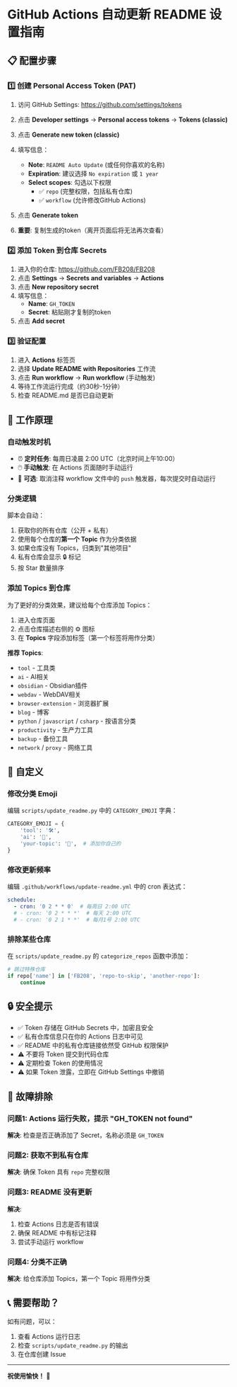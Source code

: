 # GitHub Actions 自动更新 README 设置指南

## 📋 配置步骤

### 1️⃣ 创建 Personal Access Token (PAT)

1. 访问 GitHub Settings: https://github.com/settings/tokens
2. 点击 **Developer settings** → **Personal access tokens** → **Tokens (classic)**
3. 点击 **Generate new token (classic)**
4. 填写信息：
   - **Note**: `README Auto Update` (或任何你喜欢的名称)
   - **Expiration**: 建议选择 `No expiration` 或 `1 year`
   - **Select scopes**: 勾选以下权限
     - ✅ `repo` (完整权限，包括私有仓库)
     - ✅ `workflow` (允许修改GitHub Actions)

5. 点击 **Generate token**
6. **重要**: 复制生成的token（离开页面后将无法再次查看）

### 2️⃣ 添加 Token 到仓库 Secrets

1. 进入你的仓库: https://github.com/FB208/FB208
2. 点击 **Settings** → **Secrets and variables** → **Actions**
3. 点击 **New repository secret**
4. 填写信息：
   - **Name**: `GH_TOKEN`
   - **Secret**: 粘贴刚才复制的token
5. 点击 **Add secret**

### 3️⃣ 验证配置

1. 进入 **Actions** 标签页
2. 选择 **Update README with Repositories** 工作流
3. 点击 **Run workflow** → **Run workflow** (手动触发)
4. 等待工作流运行完成（约30秒-1分钟）
5. 检查 README.md 是否已自动更新

## 🔧 工作原理

### 自动触发时机

- ⏰ **定时任务**: 每周日凌晨 2:00 UTC（北京时间上午10:00）
- 🖱️ **手动触发**: 在 Actions 页面随时手动运行
- 📝 **可选**: 取消注释 workflow 文件中的 `push` 触发器，每次提交时自动运行

### 分类逻辑

脚本会自动：
1. 获取你的所有仓库（公开 + 私有）
2. 使用每个仓库的**第一个 Topic** 作为分类依据
3. 如果仓库没有 Topics，归类到"其他项目"
4. 私有仓库会显示 🔒 标记
5. 按 Star 数量排序

### 添加 Topics 到仓库

为了更好的分类效果，建议给每个仓库添加 Topics：

1. 进入仓库页面
2. 点击仓库描述右侧的 ⚙️ 图标
3. 在 **Topics** 字段添加标签（第一个标签将用作分类）

**推荐 Topics**:
- `tool` - 工具类
- `ai` - AI相关
- `obsidian` - Obsidian插件
- `webdav` - WebDAV相关
- `browser-extension` - 浏览器扩展
- `blog` - 博客
- `python` / `javascript` / `csharp` - 按语言分类
- `productivity` - 生产力工具
- `backup` - 备份工具
- `network` / `proxy` - 网络工具

## 🎨 自定义

### 修改分类 Emoji

编辑 `scripts/update_readme.py` 中的 `CATEGORY_EMOJI` 字典：

```python
CATEGORY_EMOJI = {
    'tool': '🛠️',
    'ai': '🤖',
    'your-topic': '🎯',  # 添加你自己的
}
```

### 修改更新频率

编辑 `.github/workflows/update-readme.yml` 中的 cron 表达式：

```yaml
schedule:
  - cron: '0 2 * * 0'  # 每周日 2:00 UTC
  # - cron: '0 2 * * *'  # 每天 2:00 UTC
  # - cron: '0 2 1 * *'  # 每月1号 2:00 UTC
```

### 排除某些仓库

在 `scripts/update_readme.py` 的 `categorize_repos` 函数中添加：

```python
# 跳过特殊仓库
if repo['name'] in ['FB208', 'repo-to-skip', 'another-repo']:
    continue
```

## 🔒 安全提示

- ✅ Token 存储在 GitHub Secrets 中，加密且安全
- ✅ 私有仓库信息只在你的 Actions 日志中可见
- ✅ README 中的私有仓库链接依然受 GitHub 权限保护
- ⚠️ 不要将 Token 提交到代码仓库
- ⚠️ 定期检查 Token 的使用情况
- ⚠️ 如果 Token 泄露，立即在 GitHub Settings 中撤销

## 🐛 故障排除

### 问题1: Actions 运行失败，提示 "GH_TOKEN not found"
**解决**: 检查是否正确添加了 Secret，名称必须是 `GH_TOKEN`

### 问题2: 获取不到私有仓库
**解决**: 确保 Token 具有 `repo` 完整权限

### 问题3: README 没有更新
**解决**: 
1. 检查 Actions 日志是否有错误
2. 确保 README 中有标记注释
3. 尝试手动运行 workflow

### 问题4: 分类不正确
**解决**: 给仓库添加 Topics，第一个 Topic 将用作分类

## 📞 需要帮助？

如有问题，可以：
1. 查看 Actions 运行日志
2. 检查 `scripts/update_readme.py` 的输出
3. 在仓库创建 Issue

---

**祝使用愉快！** 🎉

